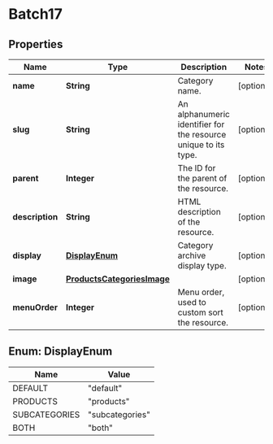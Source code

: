 

# Batch17


## Properties

Name | Type | Description | Notes
------------ | ------------- | ------------- | -------------
**name** | **String** | Category name. |  [optional]
**slug** | **String** | An alphanumeric identifier for the resource unique to its type. |  [optional]
**parent** | **Integer** | The ID for the parent of the resource. |  [optional]
**description** | **String** | HTML description of the resource. |  [optional]
**display** | [**DisplayEnum**](#DisplayEnum) | Category archive display type. |  [optional]
**image** | [**ProductsCategoriesImage**](ProductsCategoriesImage.md) |  |  [optional]
**menuOrder** | **Integer** | Menu order, used to custom sort the resource. |  [optional]



## Enum: DisplayEnum

Name | Value
---- | -----
DEFAULT | &quot;default&quot;
PRODUCTS | &quot;products&quot;
SUBCATEGORIES | &quot;subcategories&quot;
BOTH | &quot;both&quot;



